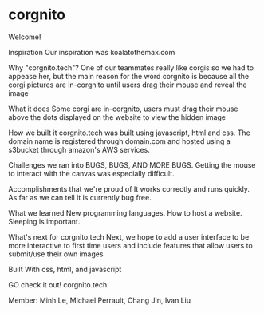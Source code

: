 # corgnito
Welcome! 

Inspiration
Our inspiration was koalatothemax.com

Why "corgnito.tech"?
One of our teammates really like corgis so we had to appease her, but the main reason for the word corgnito is because all the corgi pictures are in-corgnito until users drag their mouse and reveal the image

What it does
Some corgi are in-corgnito, users must drag their mouse above the dots displayed on the website to view the hidden image

How we built it
corgnito.tech was built using javascript, html and css. The domain name is registered through domain.com and hosted using a s3bucket through amazon's AWS services.

Challenges we ran into
BUGS, BUGS, AND MORE BUGS. Getting the mouse to interact with the canvas was especially difficult.

Accomplishments that we're proud of
It works correctly and runs quickly. As far as we can tell it is currently bug free.

What we learned
New programming languages. How to host a website. Sleeping is important.

What's next for corgnito.tech
Next, we hope to add a user interface to be more interactive to first time users and include features that allow users to submit/use their own images

Built With
css, html, and javascript

GO check it out!
corgnito.tech

Member: Minh Le, Michael Perrault, Chang Jin, Ivan Liu
